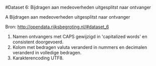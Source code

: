 #Dataset 6: Bijdragen aan medeoverheden uitgesplitst naar ontvanger

A	Bijdragen aan medeoverheden uitgesplitst naar ontvanger

Bron: http://opendata.rijksbegroting.nl/#dataset_6

1. Namen ontvangers met CAPS gewijzigd in 'capitalized words' en consistent doorgevoerd.
2. Kolom met bedragen valuta veranderd in nummers en decimalen veranderd in volledige bedragen.
3. Karakterencoding UTF8.
